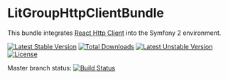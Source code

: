 LitGroupHttpClientBundle
========================

This bundle integrates [React Http Client][1] into the Symfony 2 environment.

[![Latest Stable Version](https://poser.pugx.org/litgroup/http-client-bundle/v/stable.svg)](https://packagist.org/packages/litgroup/http-client-bundle)
[![Total Downloads](https://poser.pugx.org/litgroup/http-client-bundle/downloads.svg)](https://packagist.org/packages/litgroup/http-client-bundle)
[![Latest Unstable Version](https://poser.pugx.org/litgroup/http-client-bundle/v/unstable.svg)](https://packagist.org/packages/litgroup/http-client-bundle)
[![License](https://poser.pugx.org/litgroup/http-client-bundle/license.svg)](https://packagist.org/packages/litgroup/http-client-bundle)

Master branch status:
[![Build Status](https://travis-ci.org/LitGroup/LitGroupHttpClientBundle.svg?branch=master)](https://travis-ci.org/LitGroup/LitGroupHttpClientBundle)

[1]: https://github.com/reactphp/http-client